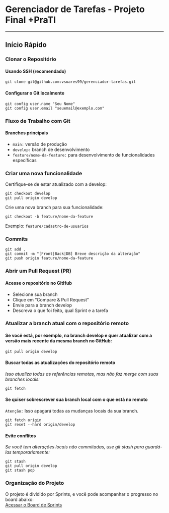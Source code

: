 # Gerenciador de Tarefas - Projeto Final +PraTI

---

## Início Rápido

### Clonar o Repositório
#### Usando SSH (recomendado)
```
git clone git@github.com:vsoares99/gerenciador-tarefas.git
```
#### Configurar o Git localmente
```
git config user.name "Seu Nome"
git config user.email "seuemail@exemplo.com"
```

### Fluxo de Trabalho com Git
#### Branches principais
- ```main:``` versão de produção  
- ```develop:``` branch de desenvolvimento  
- ```feature/nome-da-feature:``` para desenvolvimento de funcionalidades específicas  

### Criar uma nova funcionalidade
Certifique-se de estar atualizado com a develop:
```
git checkout develop
git pull origin develop
```
Crie uma nova branch para sua funcionalidade:
```
git checkout -b feature/nome-da-feature
```
Exemplo: ```feature/cadastro-de-usuarios```

### Commits
```
git add .
git commit -m "[Front|Back|DB] Breve descrição da alteração"
git push origin feature/nome-da-feature
```

### Abrir um Pull Request (PR)

#### Acesse o repositório no GitHub
- Selecione sua branch  
- Clique em “Compare & Pull Request”  
- Envie para a branch develop  
- Descreva o que foi feito, qual Sprint e a tarefa

### Atualizar a branch atual com o repositório remoto
#### Se você está, por exemplo, na branch develop e quer atualizar com a versão mais recente da mesma branch no GitHub:
```
git pull origin develop
```

#### Buscar todas as atualizações do repositório remoto
*Isso atualiza todas as referências remotas, mas não faz merge com suas branches locais:*  
```
git fetch
```

#### Se quiser sobrescrever sua branch local com o que está no remoto
```Atenção:``` Isso apagará todas as mudanças locais da sua branch.
```
git fetch origin  
git reset --hard origin/develop  
```

#### Evite conflitos
*Se você tem alterações locais não commitadas, use git stash para guardá-las temporariamente:*  
```
git stash
git pull origin develop
git stash pop
```

### Organização do Projeto
O projeto é dividido por Sprints, e você pode acompanhar o progresso no board abaixo:  
[Acessar o Board de Sprints](https://trello.com/b/ysGZCmQy/gerenciador-de-tarefas)


